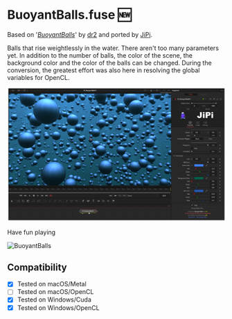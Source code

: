 # BuoyantBalls.fuse :new:

Based on '_[BuoyantBalls](https://www.shadertoy.com/view/MtsBW8)_' by [dr2](https://www.shadertoy.com/user/dr2) and ported by [JiPi](../Profiles/JiPi.md).

Balls that rise weightlessly in the water. There aren't too many parameters yet. In addition to the number of balls, the color of the scene, the background color and the color of the balls can be changed.
During the conversion, the greatest effort was also here in resolving the global variables for OpenCL.

[![BuoyantBalls](BuoyantBalls.png)](BuoyantBalls.fuse)



Have fun playing

![BuoyantBalls](https://user-images.githubusercontent.com/78935215/113590215-ab376e80-9632-11eb-9cf2-c632d25069df.gif)


## Compatibility
- [x] Tested on macOS/Metal
- [ ] Tested on macOS/OpenCL
- [x] Tested on Windows/Cuda
- [x] Tested on Windows/OpenCL

